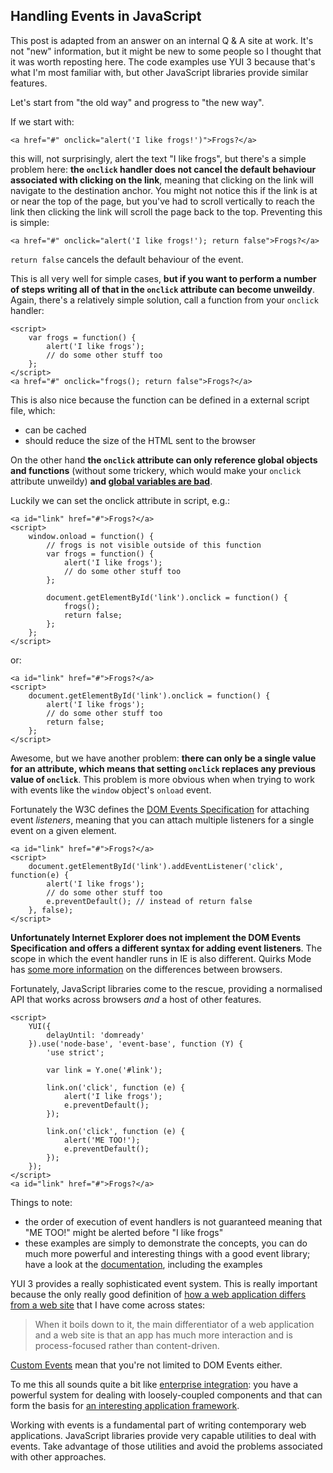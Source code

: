 ## Handling Events in JavaScript

This post is adapted from an answer on an internal Q & A site at work. It's not "new" information, but it might be new to some people so I thought that it was worth reposting here. The code examples use YUI 3 because that's what I'm most familiar with, but other JavaScript libraries provide similar features.

Let's start from "the old way" and progress to "the new way".

If we start with:

    <a href="#" onclick="alert('I like frogs!')">Frogs?</a>

this will, not surprisingly, alert the text "I like frogs", but there's a simple problem here: **the `onclick` handler does not cancel the default behaviour associated with clicking on the link**, meaning that clicking on the link will navigate to the destination anchor. You might not notice this if the link is at or near the top of the page, but you've had to scroll vertically to reach the link then clicking the link will scroll the page back to the top. Preventing this is simple:

    <a href="#" onclick="alert('I like frogs!'); return false">Frogs?</a>

`return false` cancels the default behaviour of the event.

This is all very well for simple cases, **but if you want to perform a number of steps writing all of that in the `onclick` attribute can become unweildy**. Again, there's a relatively simple solution, call a function from your `onclick` handler:

    <script>
        var frogs = function() {
            alert('I like frogs');
            // do some other stuff too
        };
    </script>
    <a href="#" onclick="frogs(); return false">Frogs?</a>

This is also nice because the function can be defined in a external script file, which:

 * can be cached
 * should reduce the size of the HTML sent to the browser

On the other hand **the `onclick` attribute can only reference global objects and functions** (without some trickery, which would make your `onclick` attribute unweildy) **and [global variables are bad](http://c2.com/cgi/wiki?GlobalVariablesAreBad)**.

Luckily we can set the onclick attribute in script, e.g.:

    <a id="link" href="#">Frogs?</a>
    <script>
        window.onload = function() {
            // frogs is not visible outside of this function
            var frogs = function() {
                alert('I like frogs');
                // do some other stuff too
            };

            document.getElementById('link').onclick = function() {
                frogs();
                return false;
            };
        };
    </script>

or:

    <a id="link" href="#">Frogs?</a>
    <script>
        document.getElementById('link').onclick = function() {
            alert('I like frogs');
            // do some other stuff too
            return false;
        };
    </script>

Awesome, but we have another problem: **there can only be a single value for an attribute, which means that setting `onclick` replaces any previous value of `onclick`**. This problem is more obvious when when trying to work with events like the `window` object's `onload` event.

Fortunately the W3C defines the [DOM Events Specification](http://www.w3.org/TR/2000/REC-DOM-Level-2-Events-20001113/) for attaching event *listeners*, meaning that you can attach multiple listeners for a single event on a given element.

    <a id="link" href="#">Frogs?</a>
    <script>
        document.getElementById('link').addEventListener('click', function(e) {
            alert('I like frogs');
            // do some other stuff too
            e.preventDefault(); // instead of return false
        }, false);
    </script>

**Unfortunately Internet Explorer does not implement the DOM Events Specification and offers a different syntax for adding event listeners**. The scope in which the event handler runs in IE is also different. Quirks Mode has [some more information](http://www.quirksmode.org/js/events_advanced.html) on the differences between browsers.

Fortunately, JavaScript libraries come to the rescue, providing a normalised API that works across browsers *and* a host of other features.

    <script>
        YUI({
            delayUntil: 'domready'
        }).use('node-base', 'event-base', function (Y) {
            'use strict';

            var link = Y.one('#link');

            link.on('click', function (e) {
                alert('I like frogs');
                e.preventDefault();
            });

            link.on('click', function (e) {
                alert('ME TOO!');
                e.preventDefault();
            });
        });
    </script>
    <a id="link" href="#">Frogs?</a>

Things to note:

 * the order of execution of event handlers is not guaranteed meaning that "ME TOO!" might be alerted before "I like frogs"
 * these examples are simply to demonstrate the concepts, you can do much more powerful and interesting things with a good event library; have a look at the [documentation](http://yuilibrary.com/yui/docs/event/), including the examples

YUI 3 provides a really sophisticated event system. This is really important because the only really good definition of [how a web application differs from a web site](http://yuiblog.com/blog/2007/01/17/event-plan/) that I have come across states:

> When it boils down to it, the main differentiator of a web application and a web site is that an app has much more interaction and is process-focused rather than content-driven.

[Custom Events](http://www.dustindiaz.com/custom-events/) mean that you're not limited to DOM Events either.

To me this all sounds quite a bit like [enterprise integration](http://www.enterpriseintegrationpatterns.com/): you have a powerful system for dealing with loosely-coupled components and that can form the basis for [an interesting application framework](http://developer.yahoo.com/yui/theater/video.php?v=zakas-architecture).

Working with events is a fundamental part of writing contemporary web applications. JavaScript libraries provide very capable utilities to deal with events. Take advantage of those utilities and avoid the problems associated with other approaches.